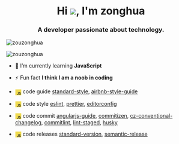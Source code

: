 
<h1 align="center">Hi <img src="https://raw.githubusercontent.com/MartinHeinz/MartinHeinz/master/wave.gif" width="30px">, I'm zonghua</h1>
<h3 align="center">A developer passionate about technology.</h3>


<p align="left"> <img src="https://komarev.com/ghpvc/?username=zouzonghua&label=Profile%20views&color=0e75b6&style=flat" alt="zouzonghua" /> </p>


<p width="100%"  align="left"><img height="130"  src="https://github-readme-streak-stats.herokuapp.com/?user=zouzonghua&" alt="zouzonghua"   /> </p>

- 🌱 I’m currently learning **JavaScript**

- ⚡ Fun fact **I think I am a noob in coding**


- <img align="center" src="https://raw.githubusercontent.com/devicons/devicon/master/icons/javascript/javascript-original.svg" alt="javascript" width="16" height="16"/> code guide [standard-style](https://github.com/standard/standard), [airbnb-style-guide](https://github.com/airbnb/javascript)
- <img align="center" src="https://raw.githubusercontent.com/devicons/devicon/master/icons/javascript/javascript-original.svg" alt="javascript" width="16" height="16"/> code style [eslint](https://github.com/eslint/eslint), [prettier](https://github.com/prettier/prettier), [editorconfig](https://github.com/editorconfig/editorconfig)
- <img align="center" src="https://raw.githubusercontent.com/devicons/devicon/master/icons/javascript/javascript-original.svg" alt="javascript" width="16" height="16"/> code commit [angularjs-guide](https://docs.google.com/document/d/1QrDFcIiPjSLDn3EL15IJygNPiHORgU1_OOAqWjiDU5Y/edit#), [commitizen](https://github.com/commitizen/cz-cli), [cz-conventional-changelog](https://github.com/commitizen/cz-conventional-changelog), [commitlint](https://github.com/conventional-changelog/commitlint), [lint-staged](https://github.com/okonet/lint-staged), [husky](https://github.com/typicode/husky) 
- <img align="center" src="https://raw.githubusercontent.com/devicons/devicon/master/icons/javascript/javascript-original.svg" alt="javascript" width="16" height="16"/> code releases [standard-version](https://github.com/conventional-changelog/standard-version), [semantic-release](https://github.com/semantic-release/semantic-release)
